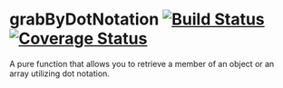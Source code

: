 # grabByDotNotation [![Build Status](https://travis-ci.org/mikemclaren/grab-by-dot-notation.svg?branch=master)](https://travis-ci.org/mikemclaren/grab-by-dot-notation) [![Coverage Status](https://coveralls.io/repos/github/mikemclaren/grab-by-dot-notation/badge.svg?branch=master)](https://coveralls.io/github/mikemclaren/grab-by-dot-notation?branch=master)

A pure function that allows you to retrieve a member of an object or an array utilizing dot notation.
